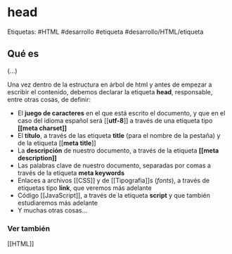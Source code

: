 # head
Etiquetas: #HTML #desarrollo #etiqueta #desarrollo/HTML/etiqueta

## Qué es
(...)

Una vez dentro de la estructura en árbol de html y antes de empezar a escribir el contenido, debemos declarar la etiqueta **head**, responsable, entre otras cosas, de definir:  

-   El **juego de caracteres** en el que está escrito el documento, y que en el caso del idioma español será [[**utf-8**]] a través de una etiqueta tipo **[[meta charset]]**
-   El **título**, a través de las etiqueta **title** (para el nombre de la pestaña) y de la etiqueta [[**meta title**]]
-   La **descripción** de nuestro documento, a través de la etiqueta **[[meta description]]**
-   Las palabras clave de nuestro documento, separadas por comas a través de la etiqueta **meta keywords**
-   Enlaces a archivos [[CSS]] y de [[Tipografia]]s (*fonts*), a través de etiquetas tipo **link**, que veremos más adelante
-   Código [[JavaScript]], a través de la etiqueta **script** y que también estudiaremos más adelante
-   Y muchas otras cosas...

### Ver también
[[HTML]]